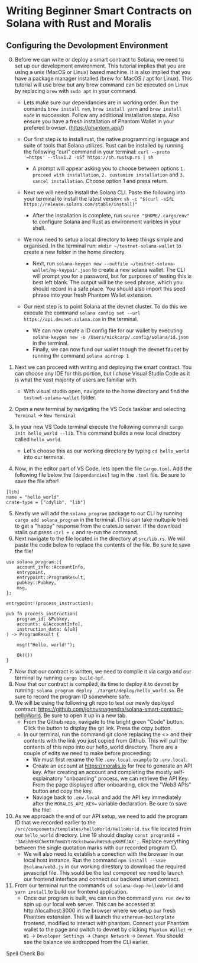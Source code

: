 # Writing Beginner Smart Contracts on Solana with Rust and Moralis

## Configuring the Devolopment Environment

0. Before we can write or deploy a smart contract to Solana, we need to set up our development environment. This tutorial implies that you are using a unix (MacOS or Linux) based machine. It is also implied that you have a package manager installed (brew for MacOS / apt for Linux). This tutorial will use brew but any brew command can be executed on Linux by replacing `brew` with `sudo apt` in your command. 

    - Lets make sure our dependancies are in working order. Run the comands `brew install nvm`, `brew install yarn` and `brew install node` in succession. Follow any additional installation steps. Also ensure you have a fresh installation of Phantom Wallet in your prefered browser. (https://phantom.app/)
        

    - Our first step is to install rust, the native programming language and suite of tools that Solana utilizes. Rust can be installed by running the following “curl” command in your terminal: `curl --proto '=https' --tlsv1.2 -sSf https://sh.rustup.rs | sh`
        - A prompt will appear asking you to choose between options `1. proceed with installation`, `2. customize installation` and `3. cancel installation`. Choose option 1 and press return. 

    - Next we will need to install the Solana CLI. Paste the following into your terminal to install the latest version: `sh -c "$(curl -sSfL https://release.solana.com/stable/install)"` 
        - After the installation is complete, run `source "$HOME/.cargo/env"` to configure Solana and Rust as environment varibles in your shell. 

    - We now need to setup a local directory to keep things simple and organised. In the terminal run: `mkdir ~/testnet-solana-wallet` to create a new folder in the home directory.
        - Next, run `solana-keygen new --outfile ~/testnet-solana-wallet/my-keypair.json` to create a new solana wallet. The CLI will prompt you for a password, but for purposes of testing this is best left blank. The output will be the seed phrase, which you should record in a safe place. You should also import this seed phrase into your fresh Phantom Wallet extension. 
 
    - Our next step is to point Solana at the devnet cluster. To do this we execute the command `solana config set --url https://api.devnet.solana.com` in the terminal. 
        -  We can now create a ID config file for our wallet by executing `solana-keygen new -o /Users/nickcarp/.config/solana/id.json` in the terminal. 
        -  Finally, we can now fund our wallet though the devnet faucet by running thr command `solana airdrop 1`

1. Next we can proceed with writing and deploying the smart contract. You can choose any IDE for this portion, but I chose Visual Studio Code as it is what the vast majority of users are familiar with. 
    - With visual studio open, navigate to the home directory and find the `testnet-solana-wallet` folder. 
2. Open a new terminal by navigating the VS Code taskbar and selecting `Terminal` -> `New Terminal`
3. In your new VS Code terminal execute the following command: `cargo init hello_world --lib`. This command builds a new local directory called `hello_world`. 
    - Let's choose this as our working directory by typing `cd hello_world` into our terminal. 
4.  Now, in the editor part of VS Code, lets open the file `Cargo.toml`. Add the following file below the `[dependancies]` tag in the `.toml` file. Be sure to save the file after!
```
[lib]
name = "hello_world"
crate-type = ["cdylib", "lib"]
```
5. Nextly we will add the `solana_program` package to our CLI by running `cargo add solana_program` in the terminal. (This can take multupile tries to get a "happy" response from the crates.io server. If the download stalls out press `ctrl + c` and re-run the command. 
6. Next navigate to the file located in the directory at `src/lib.rs`. We will paste the code below to replace the contents of the file. Be sure to save the file!
```
use solana_program::{
    account_info::AccountInfo,
    entrypoint,
    entrypoint::ProgramResult,
    pubkey::Pubkey,
    msg,
};

entrypoint!(process_instruction);

pub fn process_instruction(
    program_id: &Pubkey,
    accounts: &[AccountInfo],
    instruction_data: &[u8]
) -> ProgramResult {

    msg!("Hello, world!");

    Ok(())
}
```
7. Now that our contract is written, we need to compile it via cargo and our terminal by running `cargo build-bpf`.
8. Now that our contract is compiled, its time to deploy it to devnet by running: `solana program deploy ./target/deploy/hello_world.so`. Be sure to record the program ID somewhere safe.
9. We will be using the following git repo to test our newly deployed contract: https://github.com/johnvsnagendra/solana-smart-contract-helloWorld. Be sure to open it up in a new tab. 
    - From the Github repo, navigate to the bright green "Code" button. Click the button to display the git link. Press the copy button. 
    - In our terminal, run the command git clone <LINK> replacing the <> and their contents with the link you just copied from Github. This will pull the contents of this repo into our hello_world directory. There are a couple of edits we need to make before proceeding: 
        - We must first rename the file `.env.local.example` to `.env.local`. 
        - Create an account at https://moralis.io for free to generate an API key. After creating an account and completing the mostly self-explainatory "onboarding" process, we can retrieve the API Key. From the page displayed after onboarding, click the "Web3 APIs" button and copy the key. 
        - Naviage back to `.env.local` and add the API key immediately after the `MORALIS_API_KEY=` variable declaration. Be sure to save the file!
10. As we approach the end of our API setup, we need to add the program ID that we recorded earlier to the `/src/components/templates/helloWorld/HelloWorld.tsx` file located from our `hello_world` directory. Line 19 should display `const programId = '3Adih9H8CheKTKfmmUYtr8cksbwoxvhWzsdupK6MfJAX';`. Replace everything between the single quotation marks with our recorded program ID. 
    - We will also need to establish a conection with the browser in our local host instance. Run the command `npm install --save @solana/web3.js` in our working direstory to download the required javascript file. This sould be the last componet we need to launch our frontend interface and connect our backend smart contract. 
11. From our terminal run the commands `cd solana-dapp-helloWorld` and `yarn install` to build our frontend application.
    - Once our program is built, we can run the command `yarn run dev` to spin up our local web server. This can be accessed at http://localhost:3000 in the browser where we setup our fresh Phantom extension. This will launch the `ethereum-boilerplate` frontend, modified to interact with phantom. Connect your Phantom wallet to the page and switch to devnet by clicking `Phantom Wallet` -> `W1` -> `Devoloper Settings` -> `Change Network` -> `Devnet`. You should see the balance we airdropped from the CLI earlier. 





Spell Check Boi


  
